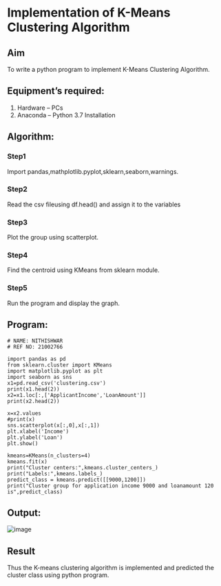 # Implementation of K-Means Clustering Algorithm
## Aim
To write a python program to implement K-Means Clustering Algorithm.
## Equipment’s required:
1.	Hardware – PCs
2.	Anaconda – Python 3.7 Installation

## Algorithm:

### Step1
Import pandas,mathplotlib.pyplot,sklearn,seaborn,warnings.


### Step2
Read the csv fileusing df.head() and assign it to the variables



### Step3
Plot the group using scatterplot.


### Step4
Find the centroid using KMeans from sklearn module.


### Step5
Run the program and display the graph.



## Program:
```
# NAME: NITHISHWAR
# REF NO: 21002766

import pandas as pd
from sklearn.cluster import KMeans
import matplotlib.pyplot as plt
import seaborn as sns
x1=pd.read_csv('clustering.csv')
print(x1.head(2))
x2=x1.loc[:,['ApplicantIncome','LoanAmount']]
print(x2.head(2))

x=x2.values
#print(x)
sns.scatterplot(x[:,0],x[:,1])
plt.xlabel('Income')
plt.ylabel('Loan')
plt.show()

kmeans=KMeans(n_clusters=4)
kmeans.fit(x)
print("Cluster centers:",kmeans.cluster_centers_)
print("Labels:",kmeans.labels_)
predict_class = kmeans.predict([[9000,1200]])
print("Cluster group for application income 9000 and loanamount 120 is",predict_class)

```

## Output:

![image](https://user-images.githubusercontent.com/94164665/154079504-4f2227e7-41c2-44b2-b0bb-b284fc64db28.png)


## Result
Thus the K-means clustering algorithm is implemented and predicted the cluster class using python program.
